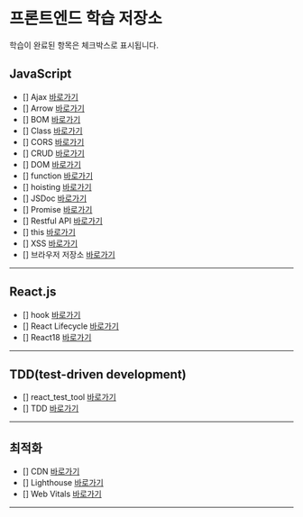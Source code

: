# 프론트엔드 학습 저장소

학습이 완료된 항목은 체크박스로 표시됩니다.

## JavaScript
- [] Ajax [바로가기](https://github.com/wlstmd1004v/document/blob/main/javascript/Ajax.md)
- [] Arrow [바로가기](https://github.com/wlstmd1004v/document/blob/main/javascript/Arrow.md)
- [] BOM [바로가기](https://github.com/wlstmd1004v/document/blob/main/javascript/BOM.md)
- [] Class [바로가기](https://github.com/wlstmd1004v/document/blob/main/javascript/class.md)
- [] CORS [바로가기](https://github.com/wlstmd1004v/document/blob/main/javascript/CORS.md)
- [] CRUD [바로가기](https://github.com/wlstmd1004v/document/blob/main/javascript/CRUD.md)
- [] DOM [바로가기](https://github.com/wlstmd1004v/document/blob/main/javascript/DOM.md)
- [] function [바로가기](https://github.com/wlstmd1004v/document/blob/main/javascript/function.md)
- [] hoisting [바로가기](https://github.com/wlstmd1004v/document/blob/main/javascript/hoisting.md)
- [] JSDoc [바로가기](https://github.com/wlstmd1004v/document/blob/main/javascript/JSDoc.md)
- [] Promise [바로가기](https://github.com/wlstmd1004v/document/blob/main/javascript/promise.md)
- [] Restful API [바로가기](https://github.com/wlstmd1004v/document/blob/main/javascript/Restful%20Api.md)
- [] this [바로가기](https://github.com/wlstmd1004v/document/blob/main/javascript/this.md)
- [] XSS [바로가기](https://github.com/wlstmd1004v/document/blob/main/javascript/XSS.md)
- [] 브라우저 저장소 [바로가기](https://github.com/wlstmd1004v/document/blob/main/javascript/%EB%B8%8C%EB%9D%BC%EC%9A%B0%EC%A0%80%20%EC%A0%80%EC%9E%A5%EC%86%8C.md)

---

## React.js
- [] hook  [바로가기](https://github.com/wlstmd1004v/document/blob/main/react.js/hook.md)
- [] React Lifecycle [바로가기](https://github.com/wlstmd1004v/document/blob/main/react.js/React%20Lifecycle.md)
- [] React18 [바로가기](https://github.com/wlstmd1004v/document/blob/main/react.js/React18.md)

---
## TDD(test-driven development)
- [] react_test_tool [바로가기](https://github.com/wlstmd1004v/document/blob/main/TDD/react_test_tool.md)
- [] TDD [바로가기](https://github.com/wlstmd1004v/document/blob/main/TDD/TDD.md)

---
## 최적화
- [] CDN [바로가기](https://github.com/wlstmd1004v/document/blob/main/%EC%B5%9C%EC%A0%81%ED%99%94/CDN.md)
- [] Lighthouse [바로가기](https://github.com/wlstmd1004v/document/blob/main/%EC%B5%9C%EC%A0%81%ED%99%94/Lighthouse.md)
- [] Web Vitals [바로가기](https://github.com/wlstmd1004v/document/blob/main/%EC%B5%9C%EC%A0%81%ED%99%94/Web%20Vitals.md)

---
